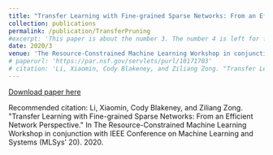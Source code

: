 ```yaml
---
title: "Transfer Learning with Fine-grained Sparse Networks: From an Efficient Network Perspective"
collection: publications
permalink: /publication/TransferPruning
#excerpt: 'This paper is about the number 3. The number 4 is left for future work.'
date: 2020/3
venue: 'The Resource-Constrained Machine Learning Workshop in conjunction with IEEE Conference on Machine Learning and Systems (MLSys’ 20)'
# paperurl: 'https://par.nsf.gov/servlets/purl/10171703'
# citation: 'Li, Xiaomin, Cody Blakeney, and Ziliang Zong. "Transfer Learning with Fine-grained Sparse Networks: From an Efficient Network Perspective." In The Resource-Constrained Machine Learning Workshop in conjunction with IEEE Conference on Machine Learning and Systems (MLSys’ 20). 2020.'
---
```


[Download paper here](https://par.nsf.gov/servlets/purl/10171703)

Recommended citation: Li, Xiaomin, Cody Blakeney, and Ziliang Zong. "Transfer Learning with Fine-grained Sparse Networks: From an Efficient Network Perspective." In The Resource-Constrained Machine Learning Workshop in conjunction with IEEE Conference on Machine Learning and Systems (MLSys’ 20). 2020.